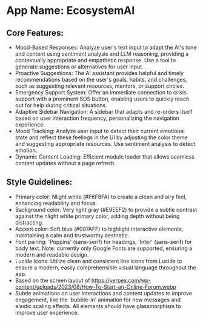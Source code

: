 # **App Name**: EcosystemAI

## Core Features:

- Mood-Based Responses: Analyze user's text input to adapt the AI's tone and content using sentiment analysis and LLM reasoning, providing a contextually appropriate and empathetic response. Use a tool to generate suggestions or alternatives for user input.
- Proactive Suggestions: The AI assistant provides helpful and timely recommendations based on the user's goals, habits, and challenges, such as suggesting relevant resources, mentors, or support circles.
- Emergency Support System: Offer an immediate connection to crisis support with a prominent SOS button, enabling users to quickly reach out for help during critical situations.
- Adaptive Sidebar Navigation: A sidebar that adapts and re-orders itself based on user interaction frequency, personalizing the navigation experience.
- Mood Tracking: Analyze user input to detect their current emotional state and reflect these feelings in the UI by adjusting the color theme and suggesting appropriate resources. Use sentiment analysis to detect emotion.
- Dynamic Content Loading: Efficient module loader that allows seamless content updates without a page refresh.

## Style Guidelines:

- Primary color: Nlight white (#F6F8FA) to create a clean and airy feel, enhancing readability and focus.
- Background color: Very light gray (#E9EEF2) to provide a subtle contrast against the nlight white primary color, adding depth without being distracting.
- Accent color: Soft blue (#007AFF) to highlight interactive elements, maintaining a calm and trustworthy aesthetic.
- Font pairing: 'Poppins' (sans-serif) for headings, 'Inter' (sans-serif) for body text. Note: currently only Google Fonts are supported, ensuring a modern and readable design.
- Lucide Icons: Utilize clean and consistent line icons from Lucide to ensure a modern, easily comprehensible visual language throughout the app.
- Based on the screen layout of https://verpex.com/wp-content/uploads/2023/08/How-To-Start-an-Online-Forum.webp
- Subtle animations on user interactions and content updates to improve engagement, like the 'bubble-in' animation for new messages and elastic scaling effects. All elements should have glassmorphism to improve user experience.